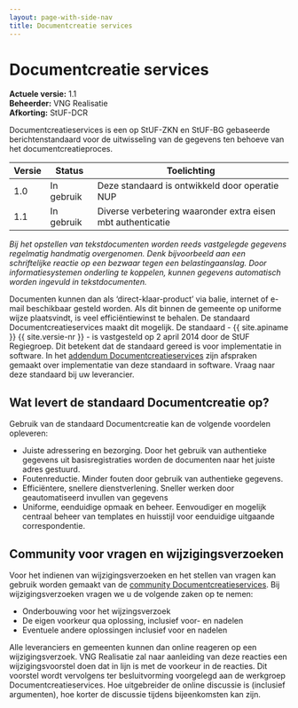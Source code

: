 ```yaml
---
layout: page-with-side-nav
title: Documentcreatie services
---
```

# Documentcreatie services

**Actuele versie:** 1.1<br/>
**Beheerder:**  VNG Realisatie<br/>
**Afkorting:**  StUF-DCR 

Documentcreatieservices is een op StUF-ZKN en StUF-BG gebaseerde berichtenstandaard voor de uitwisseling van de gegevens ten behoeve van het documentcreatieproces.

| Versie | Status | Toelichting |
| --- | --- | --- |
| 1.0 | In gebruik | Deze standaard is ontwikkeld door operatie NUP |
| 1.1 | In gebruik | Diverse verbetering waaronder extra eisen mbt authenticatie |


_Bij het opstellen van tekstdocumenten worden reeds vastgelegde gegevens regelmatig handmatig overgenomen. Denk bijvoorbeeld aan een schriftelijke reactie op een bezwaar tegen een belastingaanslag. Door informatiesystemen onderling te koppelen, kunnen gegevens automatisch worden ingevuld in tekstdocumenten._

Documenten kunnen dan als ‘direct-klaar-product’ via balie, internet of e-mail beschikbaar gesteld worden. Als dit binnen de gemeente op uniforme wijze plaatsvindt, is veel efficiëntiewinst te behalen. De standaard Documentcreatieservices maakt dit mogelijk. De standaard - {{ site.apiname }} {{ site.versie-nr }} - is vastgesteld op 2 april 2014 door de StUF Regiegroep. Dit betekent dat de standaard gereed is voor implementatie in software. In het [addendum Documentcreatieservices](https://www.softwarecatalogus.nl/addenda/addendum/Documentcreatie%20services%201%252E0) zijn afspraken gemaakt over implementatie van deze standaard in software. Vraag naar deze standaard bij uw leverancier. 

## Wat levert de standaard Documentcreatie op?

Gebruik van de standaard Documentcreatie kan de volgende voordelen opleveren:

* Juiste adressering en bezorging. Door het gebruik van authentieke gegevens uit basisregistraties worden de documenten naar het juiste adres gestuurd.
* Foutenreductie. Minder fouten door gebruik van authentieke gegevens.
* Efficiëntere, snellere dienstverlening. Sneller werken door geautomatiseerd invullen van gegevens 
* Uniforme, eenduidige opmaak en beheer. Eenvoudiger en mogelijk centraal beheer van templates en huisstijl voor eenduidige uitgaande correspondentie.

## Community voor vragen en wijzigingsverzoeken

Voor het indienen van wijzigingsverzoeken en het stellen van vragen kan gebruik worden gemaakt van de [community Documentcreatieservices](https://github.com/VNG-Realisatie/StUF-Standaarden/labels/Koppelvlak%20-%20DCR). Bij wijzigingsverzoeken vragen we u de volgende zaken op te nemen:
* Onderbouwing voor het wijzingsverzoek
* De eigen voorkeur qua oplossing, inclusief voor- en nadelen
* Eventuele andere oplossingen inclusief voor en nadelen

Alle leveranciers en gemeenten kunnen dan online reageren op een wijzigingsverzoek. VNG Realisatie zal naar aanleiding van deze reacties een wijzigingsvoorstel doen dat in lijn is met de voorkeur in de reacties. Dit voorstel wordt vervolgens ter besluitvorming voorgelegd aan de werkgroep Documentcreatieservices. Hoe uitgebreider de online discussie is (inclusief argumenten), hoe korter de discussie tijdens bijeenkomsten kan zijn.
